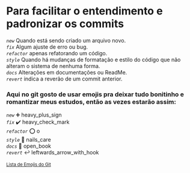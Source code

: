 
# Para facilitar o entendimento e padronizar os commits

*```new```* Quando está sendo criado um arquivo novo. <br>
*```fix```* Algum ajuste de erro ou bug. <br>
*```refactor```* apenas refatorando um código. <br>
*```style```* Quando há mudanças de formatação e estilo do código que não alteram o sistema de nenhuma forma. <br>
*```docs```* Alterações em documentações ou ReadMe. <br>
*```revert```* indica a reverão de um commit anterior.

### Aqui no git gosto de usar emojis pra deixar tudo bonitinho e romantizar meus estudos, então as vezes estarão assim: <br>
*```new```* :heavy_plus_sign:	 heavy_plus_sign <br>
*```fix```* :heavy_check_mark: heavy_check_mark <br>
*```refactor```* :o: o <br>
*```style```* :nail_care:	nails_care <br>
*```docs```* :open_book: open_book	<br>
*```revert```* :leftwards_arrow_with_hook: leftwards_arrow_with_hook <br>
<br>
<sub>[Lista de Emojis do Git](https://github.com/ikatyang/emoji-cheat-sheet/blob/master/README.md) <br>
